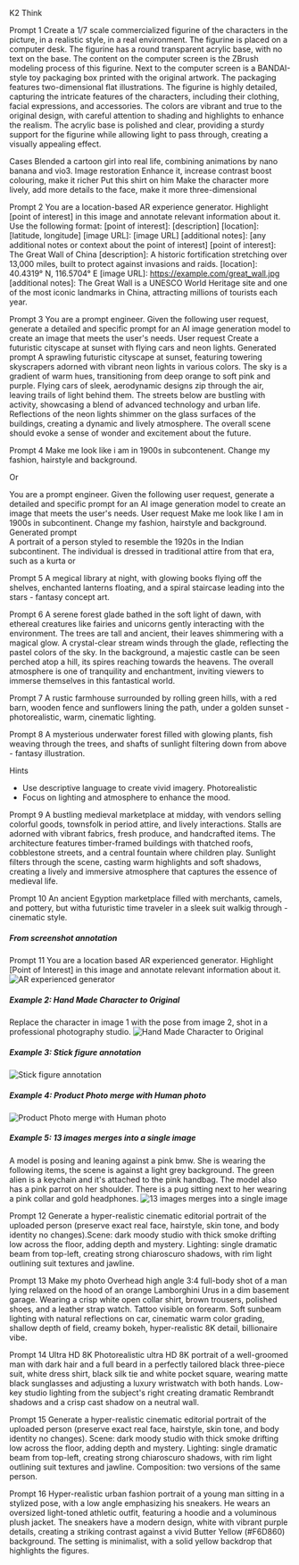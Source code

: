 K2 Think

Prompt 1
Create a 1/7 scale commercialized figurine of the characters in the picture, in a realistic style, in a real environment. The figurine is placed on a computer desk. The figurine has a round transparent acrylic base, with no text on the base. The content on the computer screen is the ZBrush modeling process of this figurine. Next to the computer screen is a BANDAI-style toy packaging box printed with the original artwork. The packaging features two-dimensional flat illustrations.
The figurine is highly detailed, capturing the intricate features of the characters, including their clothing, facial expressions, and accessories. The colors are vibrant and true to the original design, with careful attention to shading and highlights to enhance the realism. The acrylic base is polished and clear, providing a sturdy support for the figurine while allowing light to pass through, creating a visually appealing effect.

Cases
Blended a cartoon girl into real life, combining animations by nano banana and vio3.
Image restoration
Enhance it, increase contrast boost colouring, make it richer
Put this shirt on him
Make the character more lively, add more details to the face, make it more three-dimensional

Prompt 2
You are a location-based AR experience generator. Highlight [point of interest] in this image and annotate relevant information about it.
Use the following format:
[point of interest]: [description]
[location]: [latitude, longitude]
[image URL]: [image URL]
[additional notes]: [any additional notes or context about the point of interest]
[point of interest]: The Great Wall of China
[description]: A historic fortification stretching over 13,000 miles, built to protect against invasions and raids.
[location]: 40.4319° N, 116.5704° E
[image URL]: https://example.com/great_wall.jpg
[additional notes]: The Great Wall is a UNESCO World Heritage site and one of the most iconic landmarks in China, attracting millions of tourists each year.

Prompt 3
You are a prompt engineer. Given the following user request, generate a detailed and specific prompt for an AI image generation model to create an image that meets the user's needs.
User request
Create a futuristic cityscape at sunset with flying cars and neon lights.
Generated prompt
A sprawling futuristic cityscape at sunset, featuring towering skyscrapers adorned with vibrant neon lights in various colors. The sky is a gradient of warm hues, transitioning from deep orange to soft pink and purple. Flying cars of sleek, aerodynamic designs zip through the air, leaving trails of light behind them. The streets below are bustling with activity, showcasing a blend of advanced technology and urban life. Reflections of the neon lights shimmer on the glass surfaces of the buildings, creating a dynamic and lively atmosphere. The overall scene should evoke a sense of wonder and excitement about the future.

Prompt 4
Make me look like i am in 1900s in subcontenent. Change my fashion, hairstyle and background.

Or

You are a prompt engineer. Given the following user request, generate a detailed and specific prompt for an AI image generation model to create an image that meets the user's needs.
User request
Make me look like I am in 1900s in subcontinent. Change my fashion, hairstyle and background.
Generated prompt  
A portrait of a person styled to resemble the 1920s in the Indian subcontinent. The individual is dressed in traditional attire from that era, such as a kurta or

Prompt 5
A megical library at night, with glowing books flying off the shelves, enchanted lanterns floating, and a spiral staircase leading into the stars - fantasy concept art.

Prompt 6
A serene forest glade bathed in the soft light of dawn, with ethereal creatures like fairies and unicorns gently interacting with the environment. The trees are tall and ancient, their leaves shimmering with a magical glow. A crystal-clear stream winds through the glade, reflecting the pastel colors of the sky. In the background, a majestic castle can be seen perched atop a hill, its spires reaching towards the heavens. The overall atmosphere is one of tranquility and enchantment, inviting viewers to immerse themselves in this fantastical world.

Prompt 7
A rustic farmhouse surrounded by rolling green hills, with a red barn, wooden fence and sunflowers lining the path, under a golden sunset - photorealistic, warm, cinematic lighting.

Prompt 8
A mysterious underwater forest filled with glowing plants, fish weaving through the trees, and shafts of sunlight filtering down from above - fantasy illustration.

Hints

- Use descriptive language to create vivid imagery.
  Photorealistic
- Focus on lighting and atmosphere to enhance the mood.

Prompt 9
A bustling medieval marketplace at midday, with vendors selling colorful goods, townsfolk in period attire, and lively interactions. Stalls are adorned with vibrant fabrics, fresh produce, and handcrafted items. The architecture features timber-framed buildings with thatched roofs, cobblestone streets, and a central fountain where children play. Sunlight filters through the scene, casting warm highlights and soft shadows, creating a lively and immersive atmosphere that captures the essence of medieval life.

Prompt 10
An ancient Egyption marketplace filled with merchants, camels, and pottery, but witha futuristic time traveler in a sleek suit walkig through - cinematic style.

##### From screenshot annotation

Prompt 11
You are a location based AR experienced generator. Highlight [Point of Interest] in this image and annotate relevant information about it.
![AR experienced generator](1760889556803.jpg)

##### Example 2: Hand Made Character to Original

Replace the character in image 1 with the pose from image 2, shot in a professional photography studio.
![Hand Made Character to Original](1760889556775.jpg)

##### Example 3: Stick figure annotation

![Stick figure annotation](1760889556721.jpg)

##### Example 4: Product Photo merge with Human photo

![Product Photo merge with Human photo](1760889556694.jpg)

##### Example 5: 13 images merges into a single image

A model is posing and leaning against a pink bmw. She is wearing the following items, the scene is against a light grey background. The green alien is a keychain and it's attached to the pink handbag. The model also has a pink parrot on her shoulder. There is a pug sitting next to her wearing a pink collar and gold headphones.
![13 images merges into a single image](1760889556748.jpg)

Prompt 12
Generate a hyper-realistic cinematic editorial portrait of the uploaded person (preserve exact real face, hairstyle, skin tone, and body identity no changes).Scene: dark moody studio with thick smoke drifting low across the floor, adding depth and mystery. Lighting: single dramatic beam from top-left, creating strong chiaroscuro shadows, with rim light outlining suit textures and jawline.

Prompt 13
Make my photo Overhead high angle 3:4 full-body shot of a man lying relaxed on the hood of an orange Lamborghini Urus in a dim basement garage. Wearing a crisp white open collar shirt, brown trousers, polished shoes, and a leather strap watch. Tattoo visible on forearm. Soft sunbeam lighting with natural reflections on car, cinematic warm color grading, shallow depth of field, creamy bokeh, hyper-realistic 8K detail, billionaire vibe.

Prompt 14
Ultra HD 8K Photorealistic ultra HD 8K portrait of a well-groomed man with dark hair and a full beard in a perfectly tailored black three-piece suit, white dress shirt, black silk tie and white pocket square, wearing matte black sunglasses and adjusting a luxury wristwatch with both hands. Low-key studio lighting from the subject's right creating dramatic Rembrandt shadows and a crisp cast shadow on a neutral wall.

Prompt 15
Generate a hyper-realistic cinematic editorial portrait of the uploaded person (preserve exact real face, hairstyle, skin tone, and body identity no changes). Scene: dark moody studio with thick smoke drifting low across the floor, adding depth and mystery. Lighting: single dramatic beam from top-left, creating strong chiaroscuro shadows, with rim light outlining suit textures and jawline. Composition: two versions of the same person.

Prompt 16
Hyper-realistic urban fashion portrait of a young man sitting in a stylized pose, with a low angle emphasizing his sneakers. He wears an oversized light-toned athletic outfit, featuring a hoodie and a voluminous plush jacket. The sneakers have a modern design, white with vibrant purple details, creating a striking contrast against a vivid Butter Yellow (#F6D860) background. The setting is minimalist, with a solid yellow backdrop that highlights the figures.
